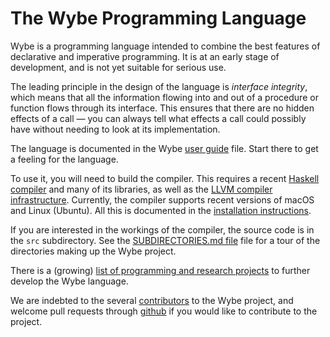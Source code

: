 # The Wybe Programming Language

Wybe is a programming language intended to combine the best features of
declarative and imperative programming.  It is at an early stage of
development, and is not yet suitable for serious use.

The leading principle in the design of the language is
*interface integrity*, which means that all the information flowing into and out of a procedure or function flows through its interface.
This ensures that there are no hidden effects of a call &mdash;
you can always tell what effects a call could possibly have without needing to
look at its implementation.

The language is documented in the Wybe [user guide](WYBE.md) file.
Start there to get a feeling for the language.

To use it, you will need to build the compiler.
This requires a recent [Haskell compiler](https://www.haskell.org/)
and many of its libraries,
as well as the [LLVM compiler infrastructure](https://llvm.org/).
Currently, the compiler supports recent versions of macOS and Linux (Ubuntu).
All this is documented in the
[installation instructions](INSTALL.md).

If you are interested in the workings of the compiler, the source code
is in the `src` subdirectory.
See the [SUBDIRECTORIES.md file](SUBDIRECTORIES.md) file for
a tour of the directories making up the Wybe project.

There is a (growing) [list of programming and research projects](PROJECTS.md)
to further develop the Wybe language.

We are indebted to the several [contributors](CONTRIBUTORS.md)
to the Wybe project, and welcome pull requests through
[github](https://github.com/pschachte/wybe/pulls) if you
would like to contribute to the project.
